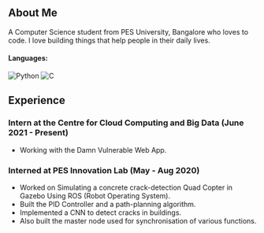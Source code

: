 ## About Me

A Computer Science student from PES University, Bangalore who loves to code. I love building things that help people in their daily lives.

#### Languages:
<img alt="Python" src="https://img.shields.io/badge/python-%2314354C.svg?style=for-the-badge&logo=python&logoColor=white"/>
<img alt="C" src="https://img.shields.io/badge/c-%2300599C.svg?style=for-the-badge&logo=c&logoColor=white"/>


## Experience

### Intern at the Centre for Cloud Computing and Big Data (June 2021 - Present)
* Working with the Damn Vulnerable Web App.


### Interned at PES Innovation Lab (May - Aug 2020)

* Worked on Simulating a concrete crack-detection Quad Copter in Gazebo Using ROS (Robot Operating System).
* Built the PID Controller and a path-planning algorithm.
* Implemented a CNN to detect cracks in buildings.
* Also built the master node used for synchronisation of various functions.

